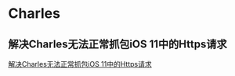 # Charles

## 解决Charles无法正常抓包iOS 11中的Https请求

[解决Charles无法正常抓包iOS 11中的Https请求](https://www.jianshu.com/p/4005cf4f370d)
